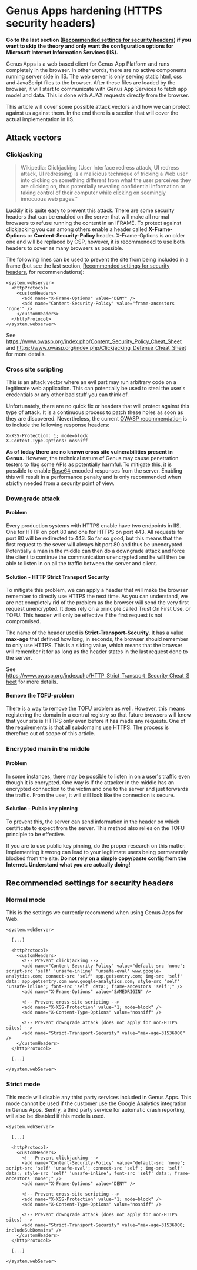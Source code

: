 # Genus Apps hardening (HTTPS security headers)

**Go to the last section ([Recommended settings for security headers](#recommended-settings-for-security-headers)) if you want to skip the theory and only want the configuration options for Microsoft Internet Information Services (IIS).**

Genus Apps is a web based client for Genus App Platform and runs completely in the browser. In other words, there are no active components running server side in IIS. The web server is only serving static html, css and JavaScript files to the browser. After these files are loaded by the browser, it will start to communicate with Genus App Services to fetch app model and data. This is done with AJAX requests directly from the browser.

This article will cover some possible attack vectors and how we can protect against us against them. In the end there is a section that will cover the actual implementation in IIS.


## Attack vectors

### Clickjacking

> Wikipedia: Clickjacking (User Interface redress attack, UI redress attack, UI redressing) is a malicious technique of tricking a Web user into clicking on something different from what the user perceives they are clicking on, thus potentially revealing confidential information or taking control of their computer while clicking on seemingly innocuous web pages."

Luckily it is quite easy to prevent this attack. There are some security headers that can be enabled on the server that will make all normal browsers to refuse running the content in an IFRAME. To protect against clickjacking you can among others enable a header called **X-Frame-Options** or **Content-Security-Policy** header. X-Frame-Options is an older one and will be replaced by CSP, however, it is recommended to use both headers to cover as many browsers as possible.


The following lines can be used to prevent the site from being included in a frame (but see the last section, [Recommended settings for security headers](#recommended-settings-for-security-headers), for recommendations):
```
<system.webserver>
  <httpProtocol>
    <customHeaders>
      <add name="X-Frame-Options" value="DENY" />
      <add name="Content-Security-Policy" value="frame-ancestors 'none'" />
    </customHeaders>
  </httpProtocol>
</system.webserver>
```

See https://www.owasp.org/index.php/Content_Security_Policy_Cheat_Sheet and https://www.owasp.org/index.php/Clickjacking_Defense_Cheat_Sheet for more details.

### Cross site scripting
This is an attack vector where an evil part may run arbitrary code on a legitimate web application. This can potentially be used to steal the user's credentials or any other bad stuff you can think of.

Unfortunately, there are no quick fix or headers that will protect against this type of attack. It is a continuous process to patch these holes as soon as they are discovered. Nevertheless, the current [OWASP recommendation](https://www.owasp.org/index.php/Security_Headers) is to include the following response headers:

```
X-XSS-Protection: 1; mode=block
X-Content-Type-Options: nosniff
```

**As of today there are no known cross site vulnerabilities present in Genus.** However, the technical nature of Genus may cause penetration testers to flag some APIs as potentially harmful. To mitigate this, it is possible to enable [Base64](https://en.wikipedia.org/wiki/Base64) encoded responses from the server. Enabling this will result in a performance penalty and is only recommended when strictly needed from a security point of view.


### Downgrade attack
#### Problem
Every production systems with HTTPS enable have two endpoints in IIS. One for HTTP on port 80 and one for HTTPS on port 443. All requests for port 80 will be redirected to 443. So far so good, but this means that the first request to the sever will always hit port 80 and thus be unencrypted. Potentially a man in the middle can then do a downgrade attack and force the client to continue the communication unencrypted and he will then be able to listen in on all the traffic between the server and client.

#### Solution - HTTP Strict Transport Security
To mitigate this problem, we can apply a header that will make the browser remember to directly use HTTPS the next time. As you can understand, we are not completely rid of the problem as the browser will send the very first request unencrypted. It does rely on a principle called Trust On First Use, or TOFU. This header will only be effective if the first request is not compromised.

The name of the header used is **Strict-Transport-Security**. It has a value **max-age** that defined how long, in seconds, the browser should remember to only use HTTPS. This is a sliding value, which means that the browser will remember it for as long as the header states in the last request done to the server.

See https://www.owasp.org/index.php/HTTP_Strict_Transport_Security_Cheat_Sheet for more details.

#### Remove the TOFU-problem
There is a way to remove the TOFU problem as well. However, this means registering the domain in a central registry so that future browsers will know that your site is HTTPS only even before it has made any requests. One of the requirements is that all subdomains use HTTPS. The process is therefore out of scope of this article.

### Encrypted man in the middle

#### Problem
In some instances, there may be possible to listen in on a user's traffic even though it is encrypted. One way is if the attacker in the middle has an encrypted connection to the victim and one to the server and just forwards the traffic. From the user, it will still look like the connection is secure.

#### Solution - Public key pinning
To prevent this, the server can send information in the header on which certificate to expect from the server. This method also relies on the TOFU principle to be effective.

If you are to use public key pinning, do the proper research on this matter. Implementing it wrong can lead to your legitimate users being permanently blocked from the site. **Do not rely on a simple copy/paste config from the Internet. Understand what you are actually doing!**


## Recommended settings for security headers

### Normal mode
This is the settings we currently recommend when using Genus Apps for Web.

```
<system.webServer>

  [...]

  <httpProtocol>
    <customHeaders>
      <!-- Prevent clickjacking -->
      <add name="Content-Security-Policy" value="default-src 'none'; script-src 'self' 'unsafe-inline' 'unsafe-eval' www.google-analytics.com; connect-src 'self' app.getsentry.com; img-src 'self' data: app.getsentry.com www.google-analytics.com; style-src 'self' 'unsafe-inline'; font-src 'self' data:; frame-ancestors 'self';" />
      <add name="X-Frame-Options" value="SAMEORIGIN" />

      <!-- Prevent cross-site scripting -->
      <add name="X-XSS-Protection" value="1; mode=block" />
      <add name="X-Content-Type-Options" value="nosniff" />

      <!-- Prevent downgrade attack (does not apply for non-HTTPS sites) -->
      <add name="Strict-Transport-Security" value="max-age=31536000" />
    </customHeaders>
  </httpProtocol>

  [...]

</system.webServer>
```

### Strict mode
This mode will disable any third party services included in Genus Apps. This mode cannot be used if the customer use the Google Analytics integration in Genus Apps. Sentry, a third party service for automatic crash reporting, will also be disabled if this mode is used.

```
<system.webServer>

  [...]

  <httpProtocol>
    <customHeaders>
      <!-- Prevent clickjacking -->
      <add name="Content-Security-Policy" value="default-src 'none'; script-src 'self' 'unsafe-eval'; connect-src 'self'; img-src 'self' data:; style-src 'self' 'unsafe-inline'; font-src 'self' data:; frame-ancestors 'none';" />
      <add name="X-Frame-Options" value="DENY" />

      <!-- Prevent cross-site scripting -->
      <add name="X-XSS-Protection" value="1; mode=block" />
      <add name="X-Content-Type-Options" value="nosniff" />
      
      <!-- Prevent downgrade attack (does not apply for non-HTTPS sites) -->
      <add name="Strict-Transport-Security" value="max-age=31536000; includeSubDomains" />
    </customHeaders>
  </httpProtocol>

  [...]

</system.webServer>
```